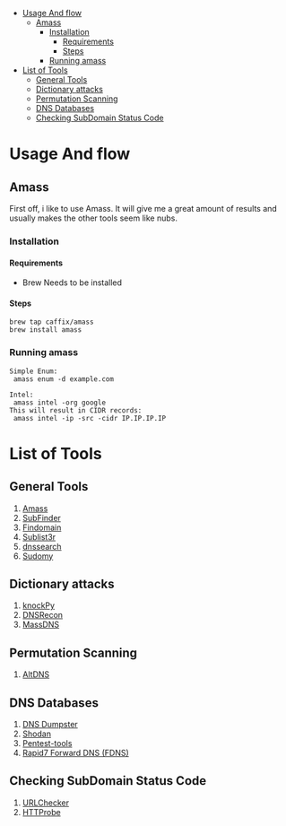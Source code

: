 - [Usage And flow](#usage-and-flow)
  * [Amass](#amass)
    + [Installation](#installation)
      - [Requirements](#requirements)
      - [Steps](#steps)
    + [Running amass](#running-amass)
- [List of Tools](#list-of-tools)
  * [General Tools](#general-tools)
  * [Dictionary attacks](#dictionary-attacks)
  * [Permutation Scanning](#permutation-scanning)
  * [DNS Databases](#dns-databases)
  * [Checking SubDomain Status Code](#checking-subdomain-status-code)


# Usage And flow
## Amass
First off, i like to use Amass. It will give me a great amount of results and usually makes the other tools seem like nubs.
### Installation
#### Requirements
- Brew Needs to be installed
#### Steps
    brew tap caffix/amass
    brew install amass
### Running amass
    Simple Enum:
     amass enum -d example.com
    
    Intel:
     amass intel -org google
    This will result in CIDR records:
     amass intel -ip -src -cidr IP.IP.IP.IP

# List of Tools
## General Tools
1. [Amass](https://github.com/OWASP/Amass)
2. [SubFinder](https://github.com/projectdiscovery/subfinder)
3. [Findomain](https://github.com/Findomain/Findomain)
4. [Sublist3r](https://github.com/aboul3la/Sublist3r)
5. [dnssearch](https://github.com/evilsocket/dnssearch)
6. [Sudomy](https://github.com/Screetsec/Sudomy)


## Dictionary attacks
1. [knockPy](https://github.com/guelfoweb/knock)
2. [DNSRecon](https://github.com/darkoperator/dnsrecon)
3. [MassDNS](https://github.com/blechschmidt/massdns)

## Permutation Scanning
1. [AltDNS](https://github.com/infosec-au/altdns)

## DNS Databases
1. [DNS Dumpster](https://dnsdumpster.com/)
2. [Shodan](https://snippets.shodan.io/c/83ldc9nef1Tp2R8C)
3. [Pentest-tools](https://pentest-tools.com/information-gathering/find-subdomains-of-domain)
4. [Rapid7 Forward DNS (FDNS)](https://opendata.rapid7.com/sonar.fdns_v2/)

## Checking SubDomain Status Code
1. [URLChecker](https://github.com/evanRubinsteinIT/URLChecker)
2. [HTTProbe](https://github.com/tomnomnom/httprobe)
